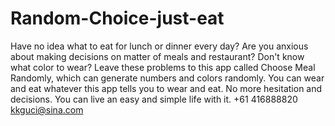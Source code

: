 # Random-Choice-just-eat

Have no idea what to eat for lunch or dinner every day?  Are you anxious about making decisions on matter of meals and restaurant?  Don't know what color to wear?  Leave these problems to this app called Choose Meal Randomly, which can generate numbers and colors randomly. You can wear and eat whatever this app tells you to wear and eat. No more hesitation and decisions. You can live an easy and simple life with it.  +61 416888820 kkguci@sina.com

